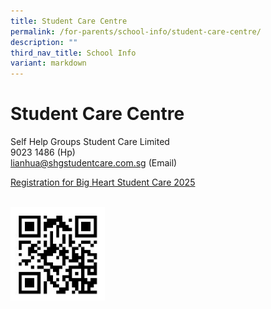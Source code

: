 ```yaml
---
title: Student Care Centre
permalink: /for-parents/school-info/student-care-centre/
description: ""
third_nav_title: School Info
variant: markdown
---
```

# Student Care Centre

Self Help Groups Student Care Limited  
9023 1486 (Hp)  
[lianhua@shgstudentcare.com.sg](mailto:sales@pacificbookstores.com)&nbsp;(Email)

<p><a target="_blank" href="https://bigheartstudentcare.com/interest/">Registration for Big Heart Student Care 2025</a></p>

<br>
<img src="/images/School%20Info/Student%20Care%20Centre/2025registrationformforscc.jpg" style="width:30%">